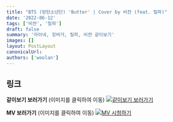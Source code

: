 ```yaml
---
title: "BTS (방탄소년단) 'Butter' | Cover by 비챤 (feat. 릴파)"
date: '2022-06-12'
tags: ['비챤', '릴파']
draft: false
summary: '아이네, 징버거, 릴파, 비챤 같이보기'
images: []
layout: PostLayout
canonicalUrl:
authors: ['woolan']
---
```


## 링크

**같이보기 보러가기** (이미지를 클릭하여 이동)
[![같이보기 보러가기](https://cdn.discordapp.com/attachments/1136601898116464710/1137050327938506852/logo.png)](https://cafe.naver.com/steamindiegame/6469062)

**MV 보러가기** (이미지를 클릭하여 이동)
[![MV 시청하기](https://i.ytimg.com/vi/nWJB1U7cQVs/maxresdefault.jpg)](https://youtu.be/nWJB1U7cQVs)
